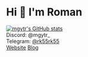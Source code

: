 # Hi 👋 I'm Roman
[![mgytr's GitHub stats](https://github-readme-stats.vercel.app/api?username=mgytr&theme=dark)](https://github.com/anuraghazra/github-readme-stats)  
Discord: @mgytr_    
Telegram: [@rk55rk55](https://t.me/rk55rk55)    
[Website](https://mgyt.xyz)
[Blog](https://blog.mgyt.xyz)
<!--
**mgytr/mgytr** is a ✨ _special_ ✨ repository because its `README.md` (this file) appears on your GitHub profile.

Here are some ideas to get you started:

- 🔭 I’m currently working on ...
- 🌱 I’m currently learning ...
- 👯 I’m looking to collaborate on ...
- 🤔 I’m looking for help with ...
- 💬 Ask me about ...
- 📫 How to reach me: ...
- 😄 Pronouns: ...
- ⚡ Fun fact: ...
-->
